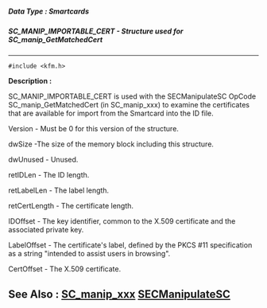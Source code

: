 ##### Data Type : Smartcards
##### SC_MANIP_IMPORTABLE_CERT - Structure used for SC_manip_GetMatchedCert
---
```
#include <kfm.h>
```
**Description :**

SC_MANIP_IMPORTABLE_CERT is used with the SECManipulateSC OpCode 
SC_manip_GetMatchedCert (in SC_manip_xxx) to examine the certificates that are 
available for import from the Smartcard into the ID file.

Version - Must be 0 for this version of the structure.

dwSize -The size of the memory block including this structure.

dwUnused - Unused.

retIDLen - The ID length.

retLabelLen - The label length.

retCertLength - The certificate length.

IDOffset  - The key identifier, common to the X.509 certificate and the 
associated private key.

LabelOffset - The certificate's label, defined by the PKCS #11 specification as 
a string "intended to assist users in browsing". 

CertOffset -  The X.509 certificate.

**See Also :**
[SC_manip_xxx](/domino-c-api-docs/reference/Symb/SC_manip_xxx)
[SECManipulateSC](/domino-c-api-docs/reference/Func/SECManipulateSC)
---
